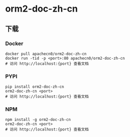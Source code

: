 # orm2-doc-zh-cn

## 下载

### Docker

```
docker pull apachecn0/orm2-doc-zh-cn
docker run -tid -p <port>:80 apachecn0/orm2-doc-zh-cn
# 访问 http://localhost:{port} 查看文档
```

### PYPI

```
pip install orm2-doc-zh-cn
orm2-doc-zh-cn <port>
# 访问 http://localhost:{port} 查看文档
```

### NPM

```
npm install -g orm2-doc-zh-cn
orm2-doc-zh-cn <port>
# 访问 http://localhost:{port} 查看文档
```